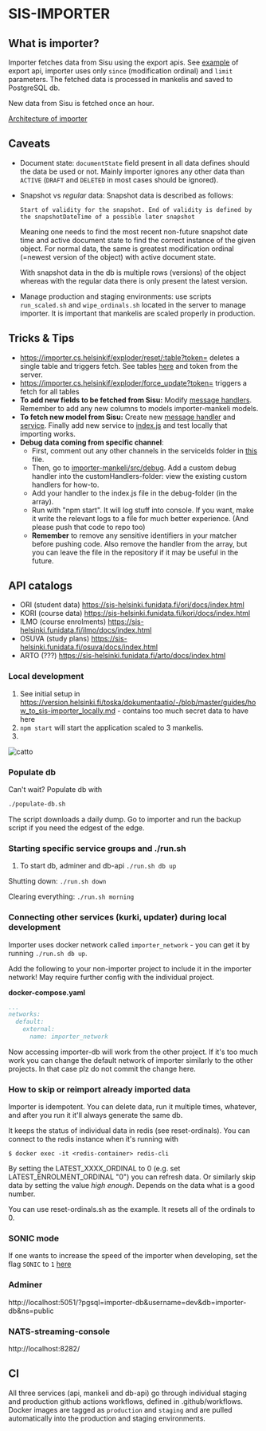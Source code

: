 # SIS-IMPORTER

## What is importer?

Importer fetches data from Sisu using the export apis. See [example](https://sis-helsinki.funidata.fi/kori/docs/index.html#_export_assessment_items) of export api, importer uses only `since` (modification ordinal) and `limit` parameters.  The fetched data is processed in mankelis and saved to PostgreSQL db. 

New data from Sisu is fetched once an hour.

[Architecture of importer](./how_tos/importer.png)

## Caveats

* Document state: `documentState` field present in all data defines should the data be used or not. Mainly importer ignores any other data than `ACTIVE` (`DRAFT` and `DELETED` in most cases should be ignored).
* Snapshot vs _regular_ data: Snapshot data is described as follows: 

  ```Start of validity for the snapshot. End of validity is defined by the snapshotDateTime of a possible later snapshot```

  Meaning one needs to find the most recent non-future snapshot date time and active document state to find the correct instance of the given object. For normal data, the same is greatest modification ordinal (=newest version of the object) with active document state.

  With snapshot data in the db is multiple rows (versions) of the object whereas with the regular data there is only present the latest version.

* Manage production and staging environments: use scripts `run_scaled.sh` and `wipe_ordinals.sh` located in the server to manage importer. It is important that mankelis are scaled properly in production. 

## Tricks & Tips

* https://importer.cs.helsinkif/exploder/reset/:table?token= deletes a single table and triggers fetch. See tables [here](https://github.com/UniversityOfHelsinkiCS/sis-importer/blob/master/importer-api/src/explorer/index.js#L53) and token from the server.
* https://importer.cs.helsinkif/exploder/force_update?token= triggers a fetch for all tables
* **To add new fields to be fetched from Sisu:** Modify [message handlers](https://github.com/UniversityOfHelsinkiCS/sis-importer/tree/master/importer-mankeli/src/messageHandlers). Remember to add any new columns to models importer-mankeli models.
* **To fetch new model from Sisu:** Create new [message handler](https://github.com/UniversityOfHelsinkiCS/sis-importer/tree/master/importer-mankeli/src/messageHandlers) and [service](https://github.com/UniversityOfHelsinkiCS/sis-importer/tree/master/importer-api/src/services). Finally add new service to [index.js](https://github.com/UniversityOfHelsinkiCS/sis-importer/blob/master/importer-api/src/services/index.js) and test locally that importing works.
* **Debug data coming from specific channel**: 
  + First, comment out any other channels in the serviceIds folder in [this](importer-api/src/services/index.js) file. 
  + Then, go to [importer-mankeli/src/debug](importer-mankeli/src/debug). Add a custom debug handler into the customHandlers-folder: view the existing custom handlers for how-to.
  + Add your handler to the index.js file in the debug-folder (in the array). 
  + Run with "npm start". It will log stuff into console. If you want, make it write the relevant logs to a file for much better experience. (And please push that code to repo too)
  + **Remember** to remove any sensitive identifiers in your matcher before pushing code. Also remove the handler from the array, but you can leave the file in the repository if it may be useful in the future.

## API catalogs

* ORI (student data) https://sis-helsinki.funidata.fi/ori/docs/index.html
* KORI (course data) https://sis-helsinki.funidata.fi/kori/docs/index.html
* ILMO (course enrolments) https://sis-helsinki.funidata.fi/ilmo/docs/index.html
* OSUVA (study plans) https://sis-helsinki.funidata.fi/osuva/docs/index.html
* ARTO (???) https://sis-helsinki.funidata.fi/arto/docs/index.html

### Local development

1. See initial setup in https://version.helsinki.fi/toska/dokumentaatio/-/blob/master/guides/how_to_sis-importer_locally.md - contains too much secret data to have here
2. `npm start` will start the application scaled to 3 mankelis.
3.

![catto](http://i.imgur.com/1uYroRF.gif)

### Populate db

Can't wait? Populate db with

```bash
./populate-db.sh
```

The script downloads a daily dump. Go to importer and run the backup script if you need the edgest of the edge.

### Starting specific service groups and ./run.sh ###

1. To start db, adminer and db-api `./run.sh db up`

Shutting down: `./run.sh down`

Clearing everything: `./run.sh morning`

### Connecting other services (kurki, updater) during local development ###

Importer uses docker network called `importer_network` - you can get it by running `./run.sh db up`.

Add the following to your non-importer project to include it in the importer network! May require further config with the individual project.

**docker-compose.yaml**
```yaml
...
networks:
  default:
    external: 
      name: importer_network
```

Now accessing importer-db will work from the other project. If it's too much work you can change the default network of importer similarly to the other projects. In that case plz do not commit the change here.

### How to skip or reimport already imported data ###

Importer is idempotent. You can delete data, run it multiple times, whatever, and after you run it it'll always generate the same db.

It keeps the status of individual data in redis (see reset-ordinals). You can connect to the redis instance when it's running with

```console
$ docker exec -it <redis-container> redis-cli
```

By setting the LATEST_XXXX_ORDINAL to 0 (e.g. set LATEST_ENROLMENT_ORDINAL "0") you can refresh data. Or similarly skip data by setting the value *high enough*. Depends on the data what is a good number.

You can use reset-ordinals.sh as the example. It resets all of the ordinals to 0.

### SONIC mode

If one wants to increase the speed of the importer when developing, set the flag `SONIC` to `1` [here](https://github.com/UniversityOfHelsinkiCS/sis-importer/blob/master/docker-compose.yml#L24)

### Adminer

http://localhost:5051/?pgsql=importer-db&username=dev&db=importer-db&ns=public

### NATS-streaming-console ###

http://localhost:8282/  

## CI ##

All three services (api, mankeli and db-api) go through individual staging and production github actions workflows, defined in .github/workflows.
Docker images are tagged as `production` and `staging` and are pulled automatically into the production and staging environments.
